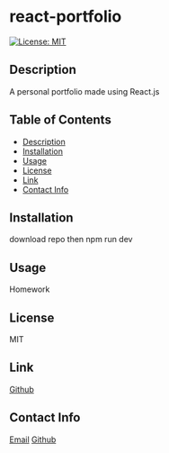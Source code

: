  # react-portfolio
 [![License: MIT](https://img.shields.io/badge/License-MIT-yellow.svg)](https://opensource.org/licenses/MIT)

 ## Description
 A personal portfolio made using React.js
    
 ## Table of Contents
 - [Description](#descrition)
 - [Installation](#installation)
 - [Usage](#usage)
 - [License](#license)
 - [Link](#link)
 - [Contact Info](#contact)
    
  ## Installation
  download repo then npm run dev
    
 ## Usage
 Homework
    
 ## License
 MIT
    
 ## Link
[Github](https://github.com/jotex11/react-portfolio)
    
 ## Contact Info
[Email](jomill0723@outlook.com)
 [Github](https://github.com/jotex11)
    